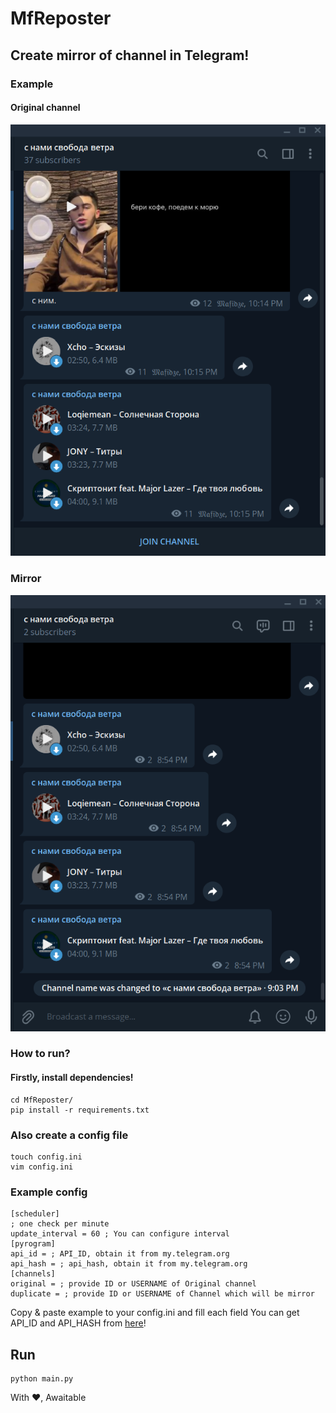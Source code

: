 # MfReposter
## Create mirror of channel in Telegram!
### Example

#### Original channel
<img src='.github/original_channel.png'>

### Mirror
<img src='.github/channel_mirror.png'>

### How to run?

#### Firstly, install dependencies!
```
cd MfReposter/
pip install -r requirements.txt
```
### Also create a config file
```
touch config.ini
vim config.ini
```
### Example config
```
[scheduler]
; one check per minute
update_interval = 60 ; You can configure interval
[pyrogram]
api_id = ; API_ID, obtain it from my.telegram.org
api_hash = ; api_hash, obtain it from my.telegram.org
[channels]
original = ; provide ID or USERNAME of Original channel
duplicate = ; provide ID or USERNAME of Channel which will be mirror

```

Copy & paste example to your config.ini and fill each field
You can get API_ID and API_HASH from <a href='https://my.telegram.org'>here</a>!

## Run
```
python main.py
```

With ❤, Awaitable
